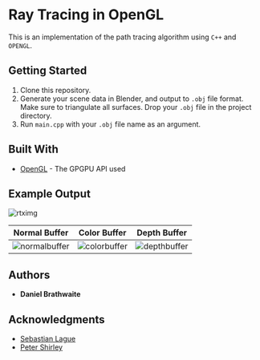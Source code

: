 # Ray Tracing in OpenGL

This is an implementation of the path tracing algorithm using `C++` and `OPENGL`.

## Getting Started

1. Clone this repository.
2. Generate your scene data in Blender, and output to `.obj` file format. Make sure to triangulate all surfaces. Drop your `.obj` file in the project directory.
3. Run `main.cpp` with your `.obj` file name as an argument.

## Built With

* [OpenGL](https://www.opengl.org/) - The GPGPU API used

## Example Output

![rtximg](https://github.com/danielbrathwaite/OpenGL-Path-Tracing/assets/93694908/3049e281-98f6-4f59-a86e-005568b32542)

| Normal Buffer | Color Buffer | Depth Buffer |
| ------------- | ------------ | ------------ |
|![normalbuffer](https://github.com/danielbrathwaite/OpenGL-Path-Tracing/assets/93694908/bc44e018-051e-4fab-b7ff-ec236f52cfc9) | ![colorbuffer](https://github.com/danielbrathwaite/OpenGL-Path-Tracing/assets/93694908/127022bf-32e2-4eea-b4a0-64938351b498) | ![depthbuffer](https://github.com/danielbrathwaite/OpenGL-Path-Tracing/assets/93694908/6127618e-b7a0-4eb1-9450-f84cb099b01d) |




## Authors

* **Daniel Brathwaite**

## Acknowledgments

* [Sebastian Lague](https://www.youtube.com/watch?v=Qz0KTGYJtUk)
* [Peter Shirley](https://raytracing.github.io/)